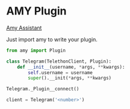 # AMY Plugin

[Amy Assistant](http://amy-assistant.at)

Just import amy to write your plugin.

```py
from amy import Plugin

class Telegram(TelethonClient, Plugin):
    def __init__(username, *args, **kwargs):
        self.username = username
        super().__init(*args, **kwargs)

Telegram._Plugin__connect()

client = Telegram('<number>')

```

